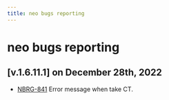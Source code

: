 ```yaml
---
title: neo bugs reporting
---
```


# neo bugs reporting

## [v.1.6.11.1] on December 28th, 2022
- [NBRG-841](https://dyned.myjetbrains.com/youtrack/issue/NBRG-841) Error message when take CT.